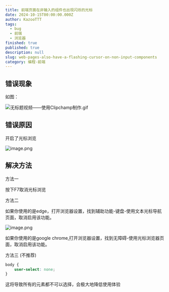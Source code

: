 ```yaml
---
title: 前端页面在非输入的组件也出现闪烁的光标
date: 2024-10-15T00:00:00.000Z
author: KazooTTT
tags:
  - bug
  - 前端
  - 浏览器
finished: true
published: true
description: null
slug: web-pages-also-have-a-flashing-cursor-on-non-input-components
category: 编程-前端
---
```


## 错误现象

如图：

![无标题视频——使用Clipchamp制作.gif](https://pictures.kazoottt.top/2024/10/20241015-139827a02b37e1e685d38ad1c55c24e8.gif)

## 错误原因

开启了光标浏览

![image.png](https://pictures.kazoottt.top/2024/10/20241015-c73a1e3d812e60875f97b63582ac552b.png)

## 解决方法

方法一

按下F7取消光标浏览

方法二

如果你使用的是edge，打开浏览器设置，找到辅助功能-键盘-使用文本光标导航页面，取消启用该功能。

![image.png](https://pictures.kazoottt.top/2024/10/20241015-db23335d20e1cd2266b743d4f36377f6.png)

如果你使用的是google chrome,打开浏览器设置，找到无障碍-使用光标浏览器页面，取消启用该功能。

方法三 (不推荐) 

``` css
body {
	user-select: none;
}
```

这将导致所有的元素都不可以选择，会极大地降低使用体验
